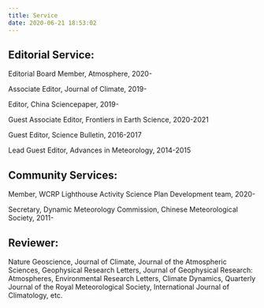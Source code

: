 ```yaml
---
title: Service
date: 2020-06-21 18:53:02
---
```


## Editorial Service:

Editorial Board Member, Atmosphere, 2020-

Associate Editor, Journal of Climate, 2019-

Editor, China Sciencepaper, 2019-

Guest Associate Editor, Frontiers in Earth Science, 2020-2021

Guest Editor, Science Bulletin, 2016-2017

Lead Guest Editor, Advances in Meteorology, 2014-2015

## Community Services:

Member, WCRP Lighthouse Activity Science Plan Development team, 2020-

Secretary, Dynamic Meteorology Commission, Chinese Meteorological Society, 2011-

## Reviewer:
Nature Geoscience, Journal of Climate, Journal of the Atmospheric Sciences, Geophysical Research Letters, Journal of Geophysical Research: Atmospheres, Environmental Research Letters, Climate Dynamics, Quarterly Journal of the Royal Meteorological Society, International Journal of Climatology, etc.


